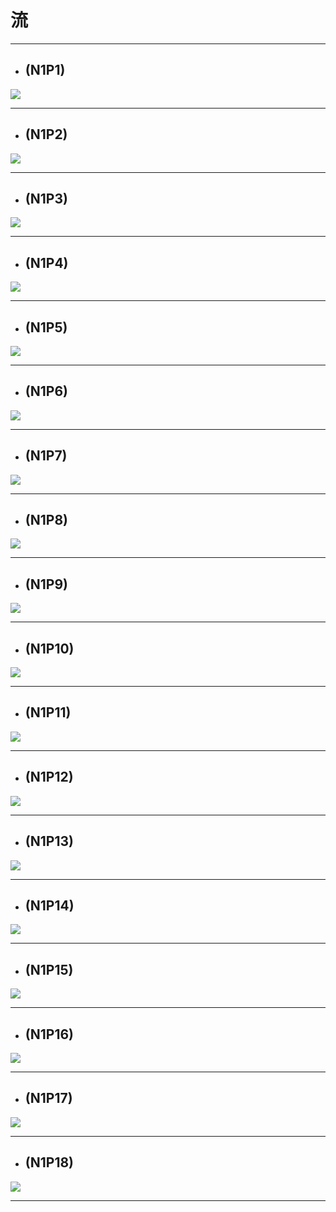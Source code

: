 # 流
***


- ## **(N1P1)**
![](img/N1P1.png)
***

- ## **(N1P2)**
![](img/N1P2.png)
***
- ## **(N1P3)**
![](img/N1P3.png)
***
- ## **(N1P4)**
![](img/N1P4.png)
***
- ## **(N1P5)**
![](img/N1P5.png)
***
- ## **(N1P6)**
![](img/N1P6.png)
***
- ## **(N1P7)**
![](img/N1P7.png)
***
- ## **(N1P8)**
![](img/N1P8.png)
***
- ## **(N1P9)**
![](img/N1P9.png)
***
- ## **(N1P10)**
![](img/N1P10.png)
***
- ## **(N1P11)**
![](img/N1P11.png)
***
- ## **(N1P12)**
![](img/N1P12.png)
***
- ## **(N1P13)**
![](img/N1P13.png)
***
- ## **(N1P14)**
![](img/N1P14.png)
***
- ## **(N1P15)**
![](img/N1P15.png)
***
- ## **(N1P16)**
![](img/N1P16.png)
***
- ## **(N1P17)**
![](img/N1P17.png)
***
- ## **(N1P18)**
![](img/N1P18.png)
***
